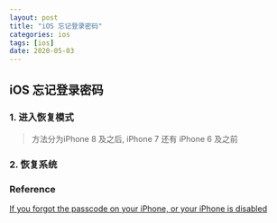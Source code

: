 ```yaml
---
layout: post
title: "iOS 忘记登录密码"
categories: ios
tags: [ios]
date: 2020-05-03
---
```


## iOS 忘记登录密码

### 1. 进入恢复模式
> 方法分为iPhone 8 及之后, iPhone 7 还有 iPhone 6 及之前

### 2. 恢复系统

### Reference

[If you forgot the passcode on your iPhone, or your iPhone is disabled](https://support.apple.com/en-us/HT204306)
